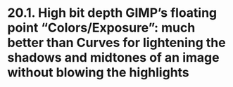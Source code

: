 # 20.1. High bit depth GIMP’s floating point “Colors/Exposure”: much better than Curves for lightening the shadows and midtones of an image without blowing the highlights
